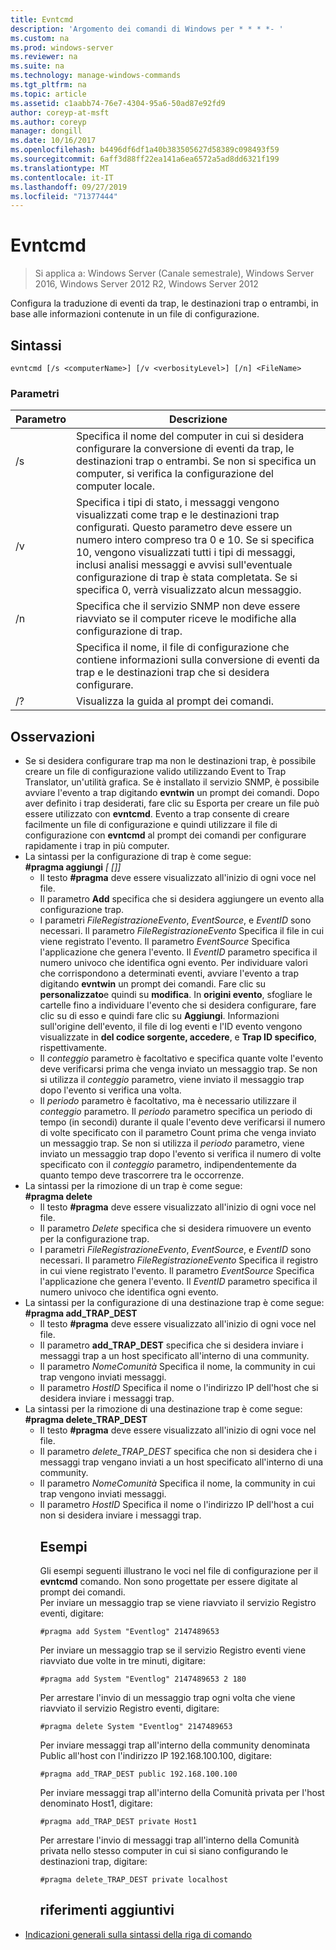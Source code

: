 ```yaml
---
title: Evntcmd
description: 'Argomento dei comandi di Windows per * * * *- '
ms.custom: na
ms.prod: windows-server
ms.reviewer: na
ms.suite: na
ms.technology: manage-windows-commands
ms.tgt_pltfrm: na
ms.topic: article
ms.assetid: c1aabb74-76e7-4304-95a6-50ad87e92fd9
author: coreyp-at-msft
ms.author: coreyp
manager: dongill
ms.date: 10/16/2017
ms.openlocfilehash: b4496df6df1a40b383505627d58389c098493f59
ms.sourcegitcommit: 6aff3d88ff22ea141a6ea6572a5ad8dd6321f199
ms.translationtype: MT
ms.contentlocale: it-IT
ms.lasthandoff: 09/27/2019
ms.locfileid: "71377444"
---
```

# <a name="evntcmd"></a>Evntcmd

>Si applica a: Windows Server (Canale semestrale), Windows Server 2016, Windows Server 2012 R2, Windows Server 2012

Configura la traduzione di eventi da trap, le destinazioni trap o entrambi, in base alle informazioni contenute in un file di configurazione.   
## <a name="syntax"></a>Sintassi  
```  
evntcmd [/s <computerName>] [/v <verbosityLevel>] [/n] <FileName>  
```  
### <a name="parameters"></a>Parametri  

|      Parametro      |                                                                                                                                                            Descrizione                                                                                                                                                             |
|---------------------|------------------------------------------------------------------------------------------------------------------------------------------------------------------------------------------------------------------------------------------------------------------------------------------------------------------------------------|
|  /s <computerName>  |                                                         Specifica il nome del computer in cui si desidera configurare la conversione di eventi da trap, le destinazioni trap o entrambi. Se non si specifica un computer, si verifica la configurazione del computer locale.                                                          |
| <verbosityLevel>/v | Specifica i tipi di stato, i messaggi vengono visualizzati come trap e le destinazioni trap configurati. Questo parametro deve essere un numero intero compreso tra 0 e 10. Se si specifica 10, vengono visualizzati tutti i tipi di messaggi, inclusi analisi messaggi e avvisi sull'eventuale configurazione di trap è stata completata. Se si specifica 0, verrà visualizzato alcun messaggio. |
|         /n          |                                                                                                           Specifica che il servizio SNMP non deve essere riavviato se il computer riceve le modifiche alla configurazione di trap.                                                                                                            |
|     <FileName>      |                                                                                     Specifica il nome, il file di configurazione che contiene informazioni sulla conversione di eventi da trap e le destinazioni trap che si desidera configurare.                                                                                     |
|         /?          |                                                                                                                                                Visualizza la guida al prompt dei comandi.                                                                                                                                                |

## <a name="remarks"></a>Osservazioni  
- Se si desidera configurare trap ma non le destinazioni trap, è possibile creare un file di configurazione valido utilizzando Event to Trap Translator, un'utilità grafica. Se è installato il servizio SNMP, è possibile avviare l'evento a trap digitando **evntwin** un prompt dei comandi. Dopo aver definito i trap desiderati, fare clic su Esporta per creare un file può essere utilizzato con **evntcmd**. Evento a trap consente di creare facilmente un file di configurazione e quindi utilizzare il file di configurazione con **evntcmd** al prompt dei comandi per configurare rapidamente i trap in più computer.  
- La sintassi per la configurazione di trap è come segue:  
  **#pragma aggiungi**<em><EventLogFile> <EventSource> <EventID> [<Count> [<Period>]]</em>  
  -   Il testo **#pragma** deve essere visualizzato all'inizio di ogni voce nel file.  
  -   Il parametro **Add** specifica che si desidera aggiungere un evento alla configurazione trap.  
  -   I parametri *FileRegistrazioneEvento*, *EventSource*, e *EventID* sono necessari. Il parametro *FileRegistrazioneEvento* Specifica il file in cui viene registrato l'evento. Il parametro *EventSource* Specifica l'applicazione che genera l'evento. Il *EventID* parametro specifica il numero univoco che identifica ogni evento. Per individuare valori che corrispondono a determinati eventi, avviare l'evento a trap digitando **evntwin** un prompt dei comandi. Fare clic su **personalizzato**e quindi su **modifica**. In **origini evento**, sfogliare le cartelle fino a individuare l'evento che si desidera configurare, fare clic su di esso e quindi fare clic su **Aggiungi**. Informazioni sull'origine dell'evento, il file di log eventi e l'ID evento vengono visualizzate in **del codice sorgente, accedere**, e **Trap ID specifico**, rispettivamente.  
  -   Il *conteggio* parametro è facoltativo e specifica quante volte l'evento deve verificarsi prima che venga inviato un messaggio trap. Se non si utilizza il *conteggio* parametro, viene inviato il messaggio trap dopo l'evento si verifica una volta.  
  -   Il *periodo* parametro è facoltativo, ma è necessario utilizzare il *conteggio* parametro. Il *periodo* parametro specifica un periodo di tempo (in secondi) durante il quale l'evento deve verificarsi il numero di volte specificato con il parametro Count prima che venga inviato un messaggio trap. Se non si utilizza il *periodo* parametro, viene inviato un messaggio trap dopo l'evento si verifica il numero di volte specificato con il *conteggio* parametro, indipendentemente da quanto tempo deve trascorrere tra le occorrenze.  
- La sintassi per la rimozione di un trap è come segue:  
  **#pragma delete**<em><EventLogFile> <EventSource> <EventID></em>  
  -   Il testo **#pragma** deve essere visualizzato all'inizio di ogni voce nel file.  
  -   Il parametro *Delete* specifica che si desidera rimuovere un evento per la configurazione trap.  
  -   I parametri *FileRegistrazioneEvento*,  *EventSource*, e *EventID* sono necessari. Il parametro *FileRegistrazioneEvento* Specifica il registro in cui viene registrato l'evento. Il parametro *EventSource* Specifica l'applicazione che genera l'evento. Il *EventID* parametro specifica il numero univoco che identifica ogni evento.  
- La sintassi per la configurazione di una destinazione trap è come segue:  
  **#pragma add_TRAP_DEST**<em><CommunityName> <HostID></em>  
  -   Il testo **#pragma** deve essere visualizzato all'inizio di ogni voce nel file.  
  -   Il parametro **add_TRAP_DEST** specifica che si desidera inviare i messaggi trap a un host specificato all'interno di una community.  
  -   Il parametro *NomeComunità* Specifica il nome, la community in cui trap vengono inviati messaggi.  
  -   Il parametro *HostID* Specifica il nome o l'indirizzo IP dell'host che si desidera inviare i messaggi trap.  
- La sintassi per la rimozione di una destinazione trap è come segue:  
  **#pragma delete_TRAP_DEST**<em><CommunityName> <HostID></em>  
  - Il testo **#pragma** deve essere visualizzato all'inizio di ogni voce nel file.  
  - Il parametro *delete_TRAP_DEST* specifica che non si desidera che i messaggi trap vengano inviati a un host specificato all'interno di una community.  
  - Il parametro *NomeComunità* Specifica il nome, la community in cui trap vengono inviati messaggi.  
  - Il parametro *HostID* Specifica il nome o l'indirizzo IP dell'host a cui non si desidera inviare i messaggi trap.  
    ## <a name="BKMK_Examples"></a>Esempi  
    Gli esempi seguenti illustrano le voci nel file di configurazione per il **evntcmd** comando. Non sono progettate per essere digitate al prompt dei comandi.  
    Per inviare un messaggio trap se viene riavviato il servizio Registro eventi, digitare:  
    ```  
    #pragma add System "Eventlog" 2147489653  
    ```  
    Per inviare un messaggio trap se il servizio Registro eventi viene riavviato due volte in tre minuti, digitare:  
    ```  
    #pragma add System "Eventlog" 2147489653 2 180  
    ```  
    Per arrestare l'invio di un messaggio trap ogni volta che viene riavviato il servizio Registro eventi, digitare:  
    ```  
    #pragma delete System "Eventlog" 2147489653  
    ```  
    Per inviare messaggi trap all'interno della community denominata Public all'host con l'indirizzo IP 192.168.100.100, digitare:  
    ```  
    #pragma add_TRAP_DEST public 192.168.100.100  
    ```  
    Per inviare messaggi trap all'interno della Comunità privata per l'host denominato Host1, digitare:  
    ```  
    #pragma add_TRAP_DEST private Host1  
    ```  
    Per arrestare l'invio di messaggi trap all'interno della Comunità privata nello stesso computer in cui si siano configurando le destinazioni trap, digitare:  
    ```  
    #pragma delete_TRAP_DEST private localhost  
    ```  
    ## <a name="additional-references"></a>riferimenti aggiuntivi  
- [Indicazioni generali sulla sintassi della riga di comando](command-line-syntax-key.md)  
